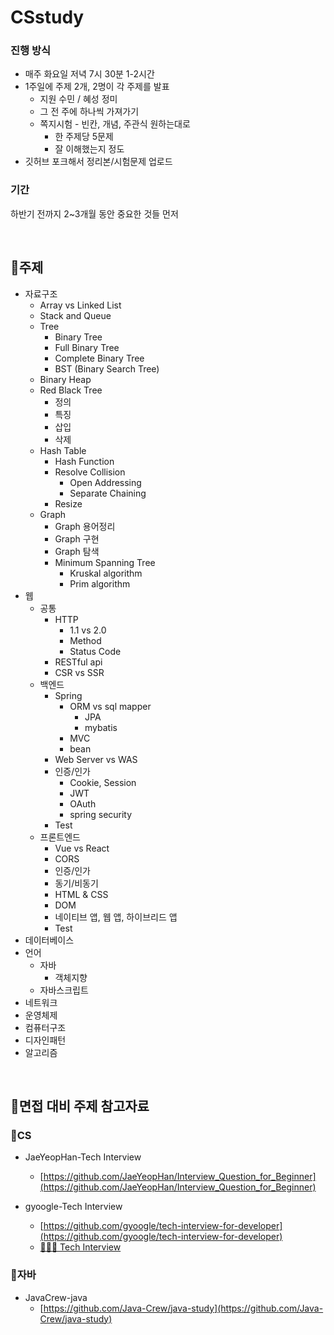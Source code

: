 # CSstudy

### 진행 방식

- 매주 화요일 저녁 7시 30분 1-2시간
- 1주일에 주제 2개, 2명이 각 주제를 발표
    - 지원 수민 / 혜성 정미
    - 그 전 주에 하나씩 가져가기
    - 쪽지시험 - 빈칸, 개념, 주관식 원하는대로
        - 한 주제당 5문제
        - 잘 이해했는지 정도
- 깃허브 포크해서 정리본/시험문제 업로드

### 기간

하반기 전까지 2~3개월 동안 중요한 것들 먼저

</br>

## 📌주제

- 자료구조
    - Array vs Linked List
    - Stack and Queue
    - Tree
        - Binary Tree
        - Full Binary Tree
        - Complete Binary Tree
        - BST (Binary Search Tree)
    - Binary Heap
    - Red Black Tree
        - 정의
        - 특징
        - 삽입
        - 삭제
    - Hash Table
        - Hash Function
        - Resolve Collision
            - Open Addressing
            - Separate Chaining
        - Resize
    - Graph
        - Graph 용어정리
        - Graph 구현
        - Graph 탐색
        - Minimum Spanning Tree
            - Kruskal algorithm
            - Prim algorithm
- 웹
    - 공통
        - HTTP
            - 1.1 vs 2.0
            - Method
            - Status Code
        - RESTful api
        - CSR vs SSR
    - 백엔드
        - Spring
            - ORM vs sql mapper
                - JPA
                - mybatis
            - MVC
            - bean
        - Web Server vs WAS
        - 인증/인가
            - Cookie, Session
            - JWT
            - OAuth
            - spring security
        - Test
    - 프론트엔드
        - Vue vs React
        - CORS
        - 인증/인가
        - 동기/비동기
        - HTML & CSS
        - DOM
        - 네이티브 앱, 웹 앱, 하이브리드 앱
        - Test
- 데이터베이스
- 언어
    - 자바
        - 객체지향
    - 자바스크립트
- 네트워크
- 운영체제
- 컴퓨터구조
- 디자인패턴
- 알고리즘

</br>

## 📌면접 대비 주제 참고자료

### 🔰CS

- JaeYeopHan-Tech Interview
    - [https://github.com/JaeYeopHan/Interview_Question_for_Beginner](https://github.com/JaeYeopHan/Interview_Question_for_Beginner)

- gyoogle-Tech Interview 
    - [https://github.com/gyoogle/tech-interview-for-developer](https://github.com/gyoogle/tech-interview-for-developer)
    - [👨🏻‍💻 Tech Interview](https://gyoogle.dev/blog/)

### 🔰자바

- JavaCrew-java
    - [https://github.com/Java-Crew/java-study](https://github.com/Java-Crew/java-study)
